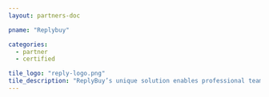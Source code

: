 ```yaml
---
layout: partners-doc

pname: "Replybuy"

categories: 
  - partner
  - certified

tile_logo: "reply-logo.png"
tile_description: "ReplyBuy’s unique solution enables professional teams, universities and venues across the country to connect on-demand with potential buyers via mobile and execute a purchase with a quick “reply" text message. Partners can deploy targeted offers on-demand, generate instant sales, view analytics and track the results from a single dashboard."
---
```

